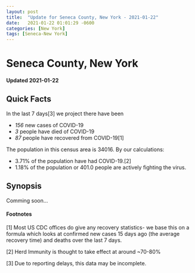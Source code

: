```yaml
---
layout: post
title:  "Update for Seneca County, New York - 2021-01-22"
date:   2021-01-22 01:01:29 -0600
categories: [New York]
tags: [Seneca-New York]
---
```


# Seneca County, New York
#### Updated 2021-01-22

## Quick Facts

In the last 7 days[3] we project there have been
- *156* new cases of COVID-19
- *3* people have died of COVID-19
- *87* people have recovered from COVID-19[1]

The population in this census area is 34016. By our calculations:
- 3.71% of the population have had COVID-19.[2]
- 1.18% of the population or 401.0 people are actively fighting the virus.

## Synopsis

Comming soon...


#### Footnotes

[1] Most US CDC offices do give any recovery statistics- we base this on a formula which looks at confirmed new cases
15 days ago (the average recovery time) and deaths over the last 7 days.

[2] Herd Immunity is thought to take effect at around ~70-80%

[3] Due to reporting delays, this data may be incomplete.
 
    